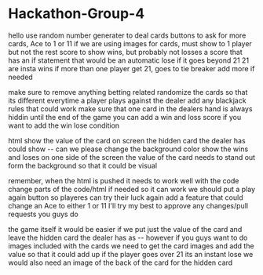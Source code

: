 # Hackathon-Group-4
hello
use random number generater to deal cards
buttons to ask for more cards, Ace to 1 or 11
if we are using images for cards, must show to 1 player but not the rest
score to show wins, but probably not losses
a score that has an if statement that would be an automatic lose if it goes beyond 21
21 are insta wins
if more than one player get 21, goes to tie breaker
add more if needed

make sure to remove anything betting related
randomize the cards so that its different everytime a player plays against the dealer
add any blackjack rules that could work
make sure that one card in the dealers hand is always hiddin until the end of the game
you can add a win and loss score if you want to
add the win lose condition

html
show the value of the card on screen
the hidden card the dealer has could show --
can we please change the background color
show the wins and loses on one side of the screen
the value of the card needs to stand out form the background so that it could be visual

remember, when the html is pushed it needs to work well with the code
change parts of the code/html if needed so it can work
we should put a play again button so playeres can try their luck again
add a feature that could change an Ace to either 1 or 11
I'll try my best to approve any changes/pull requests you guys do

the game itself
it would be easier if we put just the value of the card and leave the hidden card the dealer has as --
however if you guys want to do images included with the cards we need to get the card images and add the value so that it could add up
if the player goes over 21 its an instant lose
we would also need an image of the back of the card for the hidden card
